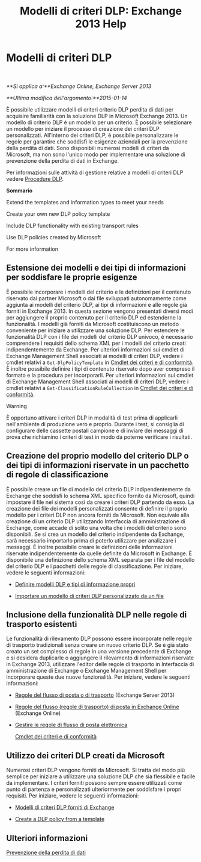 ﻿---
title: 'Modelli di criteri DLP: Exchange 2013 Help'
TOCTitle: Modelli di criteri DLP
ms:assetid: c7b1a8e4-30d9-4409-85c5-f85ae023737d
ms:mtpsurl: https://technet.microsoft.com/it-it/library/JJ657730(v=EXCHG.150)
ms:contentKeyID: 50481644
ms.date: 05/22/2018
mtps_version: v=EXCHG.150
ms.translationtype: MT
---

# Modelli di criteri DLP

 

_**Si applica a:**Exchange Online, Exchange Server 2013_

_**Ultima modifica dell'argomento:**2015-01-14_

È possibile utilizzare modelli di criteri criterio DLP perdita di dati per acquisire familiarità con la soluzione DLP in Microsoft Exchange 2013. Un modello di criterio DLP è un modello per un criterio. È possibile selezionare un modello per iniziare il processo di creazione dei criteri DLP personalizzati. All'interno dei criteri DLP, è possibile personalizzare le regole per garantire che soddisfi le esigenze aziendali per la prevenzione della perdita di dati. Sono disponibili numerosi modelli di criteri da Microsoft, ma non sono l'unico modo per implementare una soluzione di prevenzione della perdita di dati in Exchange.

Per informazioni sulle attività di gestione relative a modelli di criteri DLP vedere [Procedure DLP](dlp-procedures-exchange-2013-help.md).

**Sommario**

Extend the templates and information types to meet your needs

Create your own new DLP policy template

Include DLP functionality with existing transport rules

Use DLP policies created by Microsoft

For more information

## Estensione dei modelli e dei tipi di informazioni per soddisfare le proprie esigenze

È possibile incorporare i modelli del criterio e le definizioni per il contenuto riservato dai partner Microsoft o dai file sviluppati autonomamente come aggiunta ai modelli del criterio DLP, ai tipi di informazioni e alle regole già forniti in Exchange 2013. In questa sezione vengono presentati diversi modi per aggiungere il proprio contenuto per il criterio DLP ed estenderne la funzionalità. I modelli già forniti da Microsoft costituiscono un metodo conveniente per iniziare a utilizzare una soluzione DLP. Per estendere le funzionalità DLP con i file dei modelli del criterio DLP univoco, è necessario comprendere i requisiti dello schema XML per i modelli del criterio creati indipendentemente da Exchange. Per ulteriori informazioni sui cmdlet di Exchange Management Shell associati ai modelli di criteri DLP, vedere i cmdlet relativi a `Get-DlpPolicyTemplate` in [Cmdlet dei criteri e di conformità](https://technet.microsoft.com/it-it/library/dd298082\(v=exchg.150\)). È inoltre possibile definire i tipi di contenuto riservato dopo aver compreso il formato e la procedura per incorporarli. Per ulteriori informazioni sui cmdlet di Exchange Management Shell associati ai modelli di criteri DLP, vedere i cmdlet relativi a `Get-ClassificationRuleCollection` in [Cmdlet dei criteri e di conformità](https://technet.microsoft.com/it-it/library/dd298082\(v=exchg.150\)).


> [!WARNING]
> È opportuno attivare i criteri DLP in modalità di test prima di applicarli nell'ambiente di produzione vero e proprio. Durante i test, si consiglia di configurare delle cassette postali campione e di inviare dei messaggi di prova che richiamino i criteri di test in modo da poterne verificare i risultati.



## Creazione del proprio modello del criterio DLP o dei tipi di informazioni riservate in un pacchetto di regole di classificazione

È possibile creare un file di modello del criterio DLP indipendentemente da Exchange che soddisfi lo schema XML specifico fornito da Microsoft, quindi impostare il file nel sistema così da creare i criteri DLP partendo da esso. La creazione dei file dei modelli personalizzati consente di definire il proprio modello per i criteri DLP non ancora forniti da Microsoft. Non equivale alla creazione di un criterio DLP utilizzando Interfaccia di amministrazione di Exchange, come accade di solito una volta che i modelli del criterio sono disponibili. Se si crea un modello del criterio indipendente da Exchange, sarà necessario importarlo prima di poterlo utilizzare per analizzare i messaggi. È inoltre possibile creare le definizioni delle informazioni riservate indipendentemente da quelle definite da Microsoft in Exchange. È disponibile una definizione dello schema XML separata per i file del modello del criterio DLP e i pacchetti delle regole di classificazione. Per iniziare, vedere le seguenti informazioni:

  -  
    [Definire modelli DLP e tipi di informazione propri](define-your-own-dlp-templates-and-information-types-exchange-2013-help.md)

  -  
    [Importare un modello di criteri DLP personalizzato da un file](import-a-custom-dlp-policy-template-from-a-file-exchange-2013-help.md)

## Inclusione della funzionalità DLP nelle regole di trasporto esistenti

Le funzionalità di rilevamento DLP possono essere incorporate nelle regole di trasporto tradizionali senza creare un nuovo criterio DLP. Se è già stato creato un set complesso di regole in una versione precedente di Exchange e si desidera duplicarle o aggiungere il rilevamento di informazioni riservate in Exchange 2013, utilizzare l'editor delle regole di trasporto in Interfaccia di amministrazione di Exchange o Exchange Management Shell per incorporare queste due nuove funzionalità. Per iniziare, vedere le seguenti informazioni:

  -  
    [Regole del flusso di posta o di trasporto](mail-flow-rules-transport-rules-in-exchange-2013-exchange-2013-help.md) (Exchange Server 2013)

  -  
    [Regole del flusso (regole di trasporto) di posta in Exchange Online](https://technet.microsoft.com/it-it/library/jj919238\(v=exchg.150\)) (Exchange Online)

  -  
    [Gestire le regole di flusso di posta elettronica](manage-mail-flow-rules-exchange-2013-help.md)
    
    [Cmdlet dei criteri e di conformità](https://technet.microsoft.com/it-it/library/dd298082\(v=exchg.150\))

## Utilizzo dei criteri DLP creati da Microsoft

Numerosi criteri DLP vengono forniti da Microsoft. Si tratta del modo più semplice per iniziare a utilizzare una soluzione DLP che sia flessibile e facile da implementare. I criteri forniti possono sempre essere utilizzati come punto di partenza e personalizzati ulteriormente per soddisfare i propri requisiti. Per iniziare, vedere le seguenti informazioni:

  - [Modelli di criteri DLP forniti di Exchange](dlp-policy-templates-supplied-in-exchange-exchange-2013-help.md)

  - [Create a DLP policy from a template](how-to-new-dlp-data-loss-prevention-policy-template.md)

## Ulteriori informazioni

[Prevenzione della perdita di dati](technical-overview-of-dlp-data-loss-prevention-in-exchange.md)

